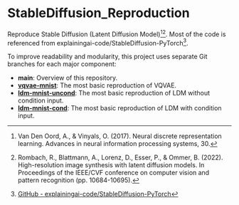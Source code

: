 # StableDiffusion_Reproduction

Reproduce Stable Diffusion (Latent Diffusion Model)[^1][^2]. Most of the code is referenced from explainingai-code/StableDiffusion-PyTorch[^3].

To improve readability and modularity, this project uses separate Git branches for each major component:

- **main**: Overview of this repository.
- [**vqvae-mnist**](https://github.com/QidiLiu/StableDiffusion_Reproduction/tree/vqvae-mnist): The most basic reproduction of VQVAE.
- [**ldm-mnist-uncond**](https://github.com/QidiLiu/StableDiffusion_Reproduction/tree/ldm-mnist-uncond): The most basic reproduction of LDM without condition input.
- [**ldm-mnist-cond**](https://github.com/QidiLiu/StableDiffusion_Reproduction/tree/ldm-mnist-cond): The most basic reproduction of LDM with condition input.

[^1]: Van Den Oord, A., & Vinyals, O. (2017). Neural discrete representation learning. Advances in neural information processing systems, 30.
[^2]: Rombach, R., Blattmann, A., Lorenz, D., Esser, P., & Ommer, B. (2022). High-resolution image synthesis with latent diffusion models. In Proceedings of the IEEE/CVF conference on computer vision and pattern recognition (pp. 10684-10695).
[^3]: [GitHub - explainingai-code/StableDiffusion-PyTorch](https://github.com/explainingai-code/StableDiffusion-PyTorch/tree/main)
